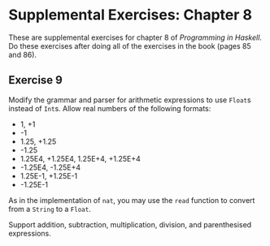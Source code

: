 Supplemental Exercises: Chapter 8
=================================

These are supplemental exercises for chapter 8 of _Programming in Haskell_.
Do these exercises after doing all of the exercises in the book (pages 85 and
86).

Exercise 9
----------

Modify the grammar and parser for arithmetic expressions to use `Float`s
instead of `Int`s.  Allow real numbers of the following formats:

* 1, +1
* -1
* 1.25, +1.25
* -1.25
* 1.25E4, +1.25E4, 1.25E+4, +1.25E+4
* -1.25E4, -1.25E+4
* 1.25E-1, +1.25E-1
* -1.25E-1

As in the implementation of `nat`, you may use the `read` function to convert
from a `String` to a `Float`.

Support addition, subtraction, multiplication, division, and parenthesised
expressions.
